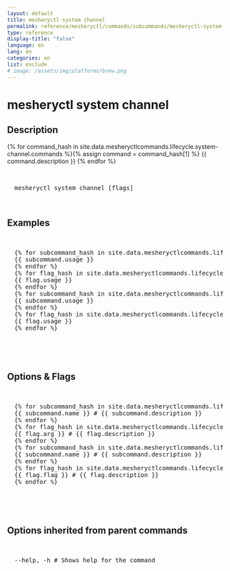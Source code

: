 ```yaml
---
layout: default
title: mesheryctl system channel
permalink: reference/mesheryctl/commands/subcommands/mesheryctl-system-channel
type: reference
display-title: "false"
language: en
lang: en
categories: en
list: exclude
# image: /assets/img/platforms/brew.png
---
```


<!-- Copy this template to create individual doc pages for each mesheryctl commands -->

<!-- Name of the command -->
# mesheryctl system channel

<!-- Description of the command. Preferably a paragraph -->
## Description

{% for command_hash in site.data.mesheryctlcommands.lifecycle.system-channel.commands %}{% assign command = command_hash[1] %}
{{ command.description }}
{% endfor %}

<!-- Basic usage of the command -->
<pre class="codeblock-pre">
  <div class="codeblock">
  mesheryctl system channel [flags] 
  </div>
</pre>

<!-- All possible example use cases of the command -->
## Examples

<pre class="codeblock-pre">
  <div class="codeblock">
  {% for subcommand_hash in site.data.mesheryctlcommands.lifecycle.system-channel.subcommands %}{% assign subcommand = subcommand_hash[1] %}
  {{ subcommand.usage }}
  {% endfor %}
  {% for flag_hash in site.data.mesheryctlcommands.lifecycle.system-channel.flags %}{% assign flag = flag_hash[1] %}
  {{ flag.usage }}
  {% endfor %}
  {% for subcommand_hash in site.data.mesheryctlcommands.lifecycle.system-channel.view.command %}{% assign subcommand = subcommand_hash[1] %}
  {{ subcommand.usage }}
  {% endfor %}
  {% for flag_hash in site.data.mesheryctlcommands.lifecycle.system-channel.view.flag %}{% assign flag = flag_hash[1] %}
  {{ flag.usage }}
  {% endfor %}
  </div>
</pre>
<br/>

<!-- Options/Flags available in this command -->
## Options & Flags

<pre class="codeblock-pre">
  <div class="codeblock">
  {% for subcommand_hash in site.data.mesheryctlcommands.lifecycle.system-channel.subcommands %}{% assign subcommand = subcommand_hash[1] %}
  {{ subcommand.name }} # {{ subcommand.description }}
  {% endfor %}
  {% for flag_hash in site.data.mesheryctlcommands.lifecycle.system-channel.flags %}{% assign flag = flag_hash[1] %}
  {{ flag.arg }} # {{ flag.description }}
  {% endfor %}
  {% for subcommand_hash in site.data.mesheryctlcommands.lifecycle.system-channel.view.command %}{% assign subcommand = subcommand_hash[1] %}
  {{ subcommand.name }} # {{ subcommand.description }}
  {% endfor %}
  {% for flag_hash in site.data.mesheryctlcommands.lifecycle.system-channel.view.flag %}{% assign flag = flag_hash[1] %}
  {{ flag.flag }} # {{ flag.description }}
  {% endfor %}
  </div>
</pre>
<br/>

## Options inherited from parent commands
<pre class="codeblock-pre">
  <div class="codeblock">
  --help, -h # Shows help for the command
  </div>
</pre>